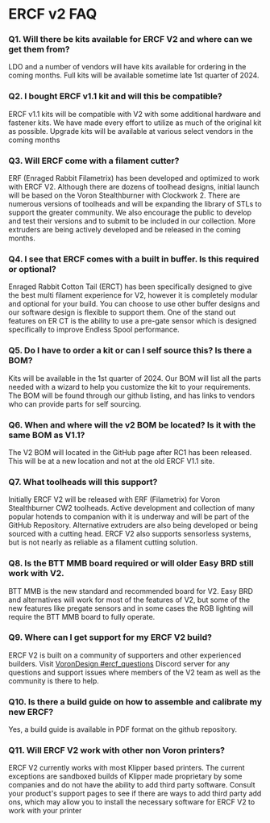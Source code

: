 # ERCF v2 FAQ

### Q1. Will there be kits available for ERCF V2 and where can we get them from?
LDO and  a number of vendors will have kits available for ordering in the coming months. Full kits will be available sometime late 1st quarter of 2024.

### Q2. I bought ERCF v1.1 kit and will this be compatible?
ERCF v1.1 kits will be compatible with V2 with some additional hardware and fastener kits. We have made every effort to utilize as much of the original kit as possible. Upgrade kits will be available at various select vendors in the coming months

### Q3. Will ERCF come with a filament cutter?
ERF (Enraged Rabbit Filametrix) has been developed and optimized to work with ERCF V2. Although there are dozens of toolhead designs, initial launch will be based on the Voron Stealthburner with Clockwork 2. There are numerous versions of toolheads and will be expanding the library of STLs to support the greater community. We also encourage the public to develop and test their versions and to submit to be included in our collection. More extruders are being actively developed and be released in the coming months.

### Q4. I see that ERCF comes with a built in buffer. Is this required or optional?
Enraged Rabbit Cotton Tail (ERCT) has been specifically designed to give the best multi filament experience for V2, however it is completely modular and optional for your build. You can choose to use other buffer designs and our software design is flexible to support  them. One of the stand out features on ER CT is the ability to use a pre-gate sensor which is designed specifically to improve Endless Spool performance.

### Q5. Do I have to order a kit or can I self source this? Is there a BOM?
Kits will be available in the 1st quarter of 2024. Our BOM will list all the parts needed with a wizard to help you customize the kit to your requirements. The BOM will be found through our github listing, and has links to vendors who can provide parts for self sourcing.

### Q6. When and where will the v2 BOM be located? Is it with the same BOM as V1.1?
The V2 BOM will located in the GitHub page after RC1 has been released. This will be at a new location and  not at the old ERCF V1.1 site.

### Q7. What toolheads will this support?
Initially ERCF V2 will be released with ERF (Filametrix) for Voron Stealthburner CW2 toolheads. Active development and collection of many popular hotends to companion with it is underway and will be part of the GitHub Repository. Alternative extruders are also being developed or being sourced with a cutting head. ERCF V2 also supports sensorless systems, but is not nearly as reliable as a filament cutting solution.

### Q8. Is the BTT MMB board required or will older Easy BRD still work with V2. 
BTT MMB is the new standard and recommended board for V2. Easy BRD and alternatives will work for most of the features of V2, but some of the new features like pregate sensors and in some cases the RGB lighting will require the BTT MMB board to fully operate.

### Q9. Where can I get support for my ERCF V2 build?
ERCF V2 is built on a community of supporters and other experienced builders. Visit [VoronDesign #ercf_questions](https://discord.com/channels/460117602945990666/909743915475816458) Discord server for any questions and support issues where members of the V2 team as well as the community is there to help.

### Q10. Is there a build guide on how to assemble and calibrate my new ERCF?
Yes, a build guide is available in PDF format on the github repository.

### Q11. Will ERCF V2 work with other non Voron printers?
ERCF V2 currently works with most Klipper based printers. The current exceptions are sandboxed builds of Klipper made proprietary by some companies and do not have the ability to add third party software. Consult your product's support pages to see if there are ways to add third party add ons, which may allow you to install the necessary software for ERCF V2 to work with your printer
